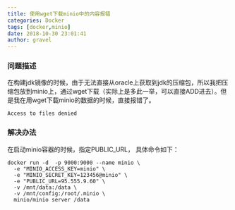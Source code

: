 ```yaml
---
title: 使用wget下载minio中的内容报错
categories: Docker
tags: [docker,minio]
date: 2018-10-30 23:01:41 
author: gravel
---
```


### 问题描述
在构建jdk镜像的时候，由于无法直接从oracle上获取到jdk的压缩包，所以我把压缩包放到minio上，通过wget下载（实际上是多此一举，可以直接ADD进去）。但是我在用wget下载minio的数据的时候，直接报错了。
```
Access to files denied 
```
### 解决办法
在启动minio容器的时候，指定PUBLIC_URL，
具体命令如下：
```
docker run -d  -p 9000:9000 --name minio \
  -e "MINIO_ACCESS_KEY=minio" \
  -e "MINIO_SECRET_KEY=123456@minio" \
  -e "PUBLIC_URL=95.555.9.60" \
  -v /mnt/data:/data \
  -v /mnt/config:/root/.minio \
  minio/minio server /data
```